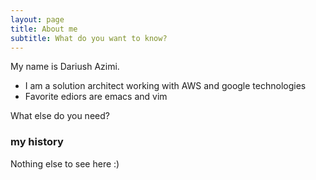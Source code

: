 ```yaml
---
layout: page
title: About me
subtitle: What do you want to know?
---
```


My name is Dariush Azimi.

- I am a solution architect working with AWS and google technologies
- Favorite ediors are emacs and vim

What else do you need?

### my history

Nothing else to see here :)
